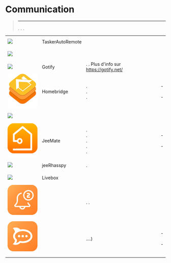 
# Communication


>****
>. . .
> [](https://market.jeedom.com/index.php?v=d&p=market&type=plugin&categorie=communication) 


| | | | |
|--- | --- | --- | ---|
|<img src="TaskerAutoRemote/TaskerAutoRemote_icon.png" class="pluginLogo" width="100" />|TaskerAutoRemote||[](https://agp42.github.io/Jeedom-TaskerAutoremote/fr_FR)<br/>[](https://market.jeedom.com/index.php?v=d&p=market_display&id=3795)<br/>[](https://agp42.github.io/Jeedom-TaskerAutoremote/es_ES/changelog)|
|<img src="clientSIP/clientSIP_icon.png" class="pluginLogo" width="100" />|||[](https://mika-nt28.github.io/Documentations/clientSIP/es_ES/)<br/>[](https://market.jeedom.com/index.php?v=d&p=market_display&id=3038)<br/>[](https://mika-nt28.github.io/Documentations/clientSIP/es_ES/changelog)|
|<img src="gotify/gotify_icon.png" class="pluginLogo" width="100" />|Gotify|. . Plus d'info sur https://gotify.net/|[](https://mips2648.github.io/jeedom-plugins-docs/gotify/es_ES/)<br/>[](https://market.jeedom.com/index.php?v=d&p=market_display&id=3774)<br/>[](https://mips2648.github.io/jeedom-plugins-docs/gotify/es_ES/changelog)|
|<img src="homebridge/homebridge_icon.png" class="pluginLogo" width="100" />|Homebridge|.<br/>.<br/>.|[](https://nebzhb.github.io/jeedom_docs/plugins/homebridge/es_ES/) - [](https://nebzhb.github.io/jeedom_docs/plugins/homebridge/es_ES/)<br/>[](https://market.jeedom.com/index.php?v=d&p=market_display&id=2983)<br/>[](https://nebzhb.github.io/jeedom_docs/plugins/homebridge/es_ES/changelog) - [](https://nebzhb.github.io/jeedom_docs/plugins/homebridge/es_ES/changelog)|
|<img src="infoloc/infoloc_icon.png" class="pluginLogo" width="100" />|||[](https://Jeremie-C.github.io/plugin-infoloc/es_ES/index)<br/>[](https://market.jeedom.com/index.php?v=d&p=market_display&id=4020)<br/>[](https://Jeremie-C.github.io/plugin-infoloc/es_ES/changelog)|
|<img src="jeemate/jeemate_icon.png" class="pluginLogo" width="100" />|JeeMate|.<br/>.<br/>.<br/>.<br/>.|[](https://docs.jeemate.fr/fr/home) - [](https://docs.jeemate.fr/fr/home)<br/>[](https://market.jeedom.com/index.php?v=d&p=market_display&id=4113)<br/>[](https://docs.jeemate.fr/fr/changelog/plugin) - [](https://docs.jeemate.fr/fr/changelog/plugin)|
|<img src="jeerhasspy/jeerhasspy_icon.png" class="pluginLogo" width="100" />|jeeRhasspy|.|[](https://kiboost.github.io/jeedom_docs/plugins/jeerhasspy/es_ES/)<br/>[](https://market.jeedom.com/index.php?v=d&p=market_display&id=3869)<br/>[](https://kiboost.github.io/jeedom_docs/plugins/jeerhasspy/es_ES/changelog.html)|
|<img src="livebox/livebox_icon.png" class="pluginLogo" width="100" />|Livebox||[](https://jmvedrine.github.io/plugin-livebox/es_ES/)<br/>[](https://market.jeedom.com/index.php?v=d&p=market_display&id=1076)<br/>[](https://jmvedrine.github.io/plugin-livebox/es_ES/changelog)|
|<img src="notificationqueue/notificationqueue_icon.png" class="pluginLogo" width="100" />||. .|[](https://mips2648.github.io/jeedom-plugins-docs/notificationqueue/es_ES/)<br/>[](https://market.jeedom.com/index.php?v=d&p=market_display&id=3823)<br/>[](https://mips2648.github.io/jeedom-plugins-docs/notificationqueue/es_ES/changelog)|
|<img src="rocketchat/rocketchat_icon.png" class="pluginLogo" width="100" />||....)|[](https://mips2648.github.io/jeedom-plugins-docs/rocketchat/es_ES/) - [](https://mips2648.github.io/jeedom-plugins-docs/rocketchat/es_ES/)<br/>[](https://market.jeedom.com/index.php?v=d&p=market_display&id=3902)<br/>[](https://mips2648.github.io/jeedom-plugins-docs/rocketchat/es_ES/changelog) - [](https://mips2648.github.io/jeedom-plugins-docs/rocketchat/es_ES/changelog)|
